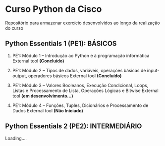 # Curso Python da Cisco

Repositório para armazenar exercício desenvolvidos ao longo da realização do curso 

## Python Essentials 1 (PE1): BÁSICOS

1. PE1: Módulo 1 – Introdução ao Python e à programação informática External tool **(Concluído)**

2. PE1: Módulo 2 – Tipos de dados, variáveis, operações básicas de input-output, operadores básicos External tool **(Concluído)**

3. PE1: Módulo 3 – Valores Booleanos, Execução Condicional, Loops, Listas e Processamento de Lista, Operações Lógicas e Bitwise External tool **(em desenvolvimento...)**

4. PE1: Módulo 4 – Funções, Tuples, Dicionários e Processamento de Dados External tool **(Não Iniciado)**


## Python Essentials 2 (PE2): INTERMEDIÁRIO

Loading....
